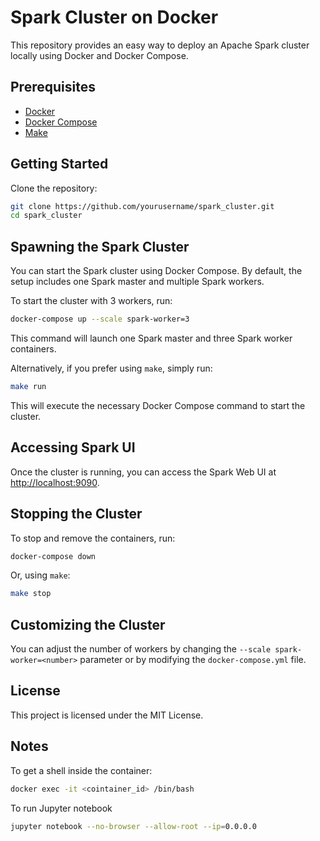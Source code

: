 # Spark Cluster on Docker

This repository provides an easy way to deploy an Apache Spark cluster locally using Docker and Docker Compose.

## Prerequisites

- [Docker](https://docs.docker.com/get-docker/)
- [Docker Compose](https://docs.docker.com/compose/)
- [Make](https://www.gnu.org/software/make/)

## Getting Started

Clone the repository:

```bash
git clone https://github.com/yourusername/spark_cluster.git
cd spark_cluster
```

## Spawning the Spark Cluster

You can start the Spark cluster using Docker Compose. By default, the setup includes one Spark master and multiple Spark workers.

To start the cluster with 3 workers, run:

```bash
docker-compose up --scale spark-worker=3
```

This command will launch one Spark master and three Spark worker containers.

Alternatively, if you prefer using `make`, simply run:

```bash
make run
```

This will execute the necessary Docker Compose command to start the cluster.

## Accessing Spark UI

Once the cluster is running, you can access the Spark Web UI at [http://localhost:9090](http://localhost:9090).

## Stopping the Cluster

To stop and remove the containers, run:

```bash
docker-compose down
```

Or, using `make`:

```bash
make stop
```

## Customizing the Cluster

You can adjust the number of workers by changing the `--scale spark-worker=<number>` parameter or by modifying the `docker-compose.yml` file.

## License

This project is licensed under the MIT License.

## Notes

To get a shell inside the container:

```bash
docker exec -it <cointainer_id> /bin/bash
```

To run Jupyter notebook
```bash
jupyter notebook --no-browser --allow-root --ip=0.0.0.0
```